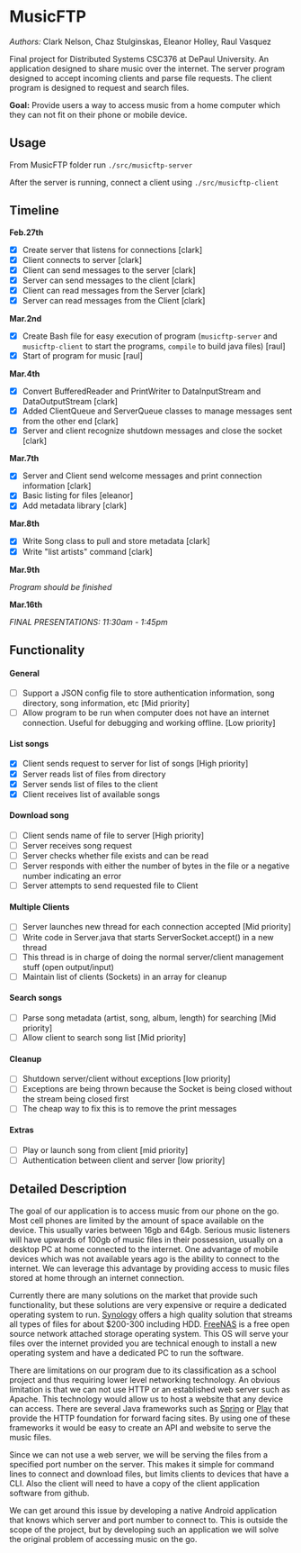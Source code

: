 # MusicFTP
*Authors:* Clark Nelson, Chaz Stulginskas, Eleanor Holley, Raul Vasquez

Final project for Distributed Systems CSC376 at DePaul University. An application designed to share music over the internet. The server program designed to accept incoming clients and parse file requests. The client program is designed to request and search files.

**Goal:** Provide users a way to access music from a home computer which they can not fit on their phone or mobile device.

## Usage

From MusicFTP folder run `./src/musicftp-server`

After the server is running, connect a client using `./src/musicftp-client`

## Timeline

**Feb.27th**

- [X] Create server that listens for connections [clark]
- [X] Client connects to server [clark]
- [X] Client can send messages to the server [clark]
- [X] Server can send messages to the client [clark]
- [X] Client can read messages from the Server [clark]
- [X] Server can read messages from the Client [clark]

**Mar.2nd**

- [X] Create Bash file for easy execution of program (`musicftp-server` and `musicftp-client` to start the programs, `compile` to build java files) [raul]
- [X] Start of program for music [raul]

**Mar.4th**

- [X] Convert BufferedReader and PrintWriter to DataInputStream and DataOutputStream [clark]
- [X] Added ClientQueue and ServerQueue classes to manage messages sent from the other end [clark]
- [X] Server and client recognize shutdown messages and close the socket [clark]

**Mar.7th**

- [X] Server and Client send welcome messages and print connection information [clark]
- [X] Basic listing for files [eleanor]
- [X] Add metadata library [clark]

**Mar.8th**

- [X] Write Song class to pull and store metadata [clark]
- [X] Write "list artists" command [clark]

**Mar.9th**

*Program should be finished*

**Mar.16th**

*FINAL PRESENTATIONS: 11:30am - 1:45pm*

## Functionality

#### General

- [ ] Support a JSON config file to store authentication information, song directory, song information, etc [Mid priority]
- [ ] Allow program to be run when computer does not have an internet connection. Useful for debugging and working offline. [Low priority]

#### List songs

- [X] Client sends request to server for list of songs [High priority]
- [X] Server reads list of files from directory
- [X] Server sends list of files to the client
- [X] Client receives list of available songs

#### Download song

- [ ] Client sends name of file to server [High priority]
- [ ] Server receives song request
- [ ] Server checks whether file exists and can be read
- [ ] Server responds with either the number of bytes in the file or a negative number indicating an error
- [ ] Server attempts to send requested file to Client

#### Multiple Clients

- [ ] Server launches new thread for each connection accepted [Mid priority]
- [ ] Write code in Server.java that starts ServerSocket.accept() in a new thread
- [ ] This thread is in charge of doing the normal server/client management stuff (open output/input)
- [ ] Maintain list of clients (Sockets) in an array for cleanup

#### Search songs

- [ ] Parse song metadata (artist, song, album, length) for searching [Mid priority]
- [ ] Allow client to search song list [Mid priority]

#### Cleanup

- [ ] Shutdown server/client without exceptions [low priority]
- [ ] Exceptions are being thrown because the Socket is being closed without the stream being closed first
- [ ] The cheap way to fix this is to remove the print messages

#### Extras

- [ ] Play or launch song from client [mid priority]
- [ ] Authentication between client and server [low priority]

## Detailed Description

The goal of our application is to access music from our phone on the go. Most cell phones are limited by the amount of space available on the device. This usually varies between 16gb and 64gb. Serious music listeners will have upwards of 100gb of music files in their possession, usually on a desktop PC at home connected to the internet. One advantage of mobile devices which was not available years ago is the ability to connect to the internet. We can leverage this advantage by providing access to music files stored at home through an internet connection.

Currently there are many solutions on the market that provide such functionality, but these solutions are very expensive or require a dedicated operating system to run. [Synology](https://www.synology.com/en-us/products/DS115j) offers a high quality solution that streams all types of files for about $200-300 including HDD. [FreeNAS](http://www.freenas.org/) is a free open source network attached storage operating system. This OS will serve your files over the internet provided you are technical enough to install a new operating system and have a dedicated PC to run the software.

There are limitations on our program due to its classification as a school project and thus requiring lower level networking technology. An obvious limitation is that we can not use HTTP or an established web server such as Apache. This technology would allow us to host a website that any device can access. There are several Java frameworks such as [Spring](https://spring.io/) or [Play](https://www.playframework.com/) that provide the HTTP foundation for forward facing sites. By using one of these frameworks it would be easy to create an API and website to serve the music files.

Since we can not use a web server, we will be serving the files from a specified port number on the server. This makes it simple for command lines to connect and download files, but limits clients to devices that have a CLI. Also the client will need to have a copy of the client application software from github.

We can get around this issue by developing a native Android application that knows which server and port number to connect to. This is outside the scope of the project, but by developing such an application we will solve the original problem of accessing music on the go.
